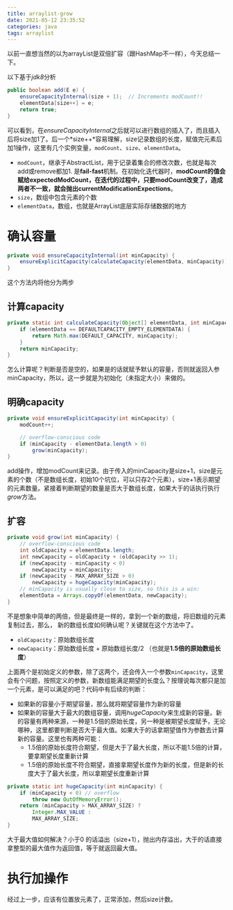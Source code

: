 ```yaml
---
title: arraylist-grow
date: 2021-05-12 23:35:52
categories: java
tags: arraylist
---
```


以前一直想当然的以为arrayList是双倍扩容（跟HashMap不一样），今天总结一下。

<!-- more -->

<!-- toc -->

以下基于*jdk8*分析

```java
public boolean add(E e) {
    ensureCapacityInternal(size + 1);  // Increments modCount!!
    elementData[size++] = e;
    return true;
}
```

可以看到，在*ensureCapacityInternal*之后就可以进行数组的插入了，而且插入后将size加1了。后一个*size++*容易理解，size记录数组的长度，赋值完元素后加1操作，这里有几个实例变量，`modCount`、`size`、`elementData`。

- `modCount`，继承于AbstractList，用于记录着集合的修改次数，也就是每次add或remove都加1. 是**fail-fast**机制。在初始化迭代器时，**modCount的值会赋给expectedModCount，在迭代的过程中，只要modCount改变了，造成两者不一致，就会抛出currentModificationExpections**。
- `size`，数组中包含元素的个数
- `elementData`，数组，也就是ArrayList底层实际存储数据的地方

# 确认容量

```java
private void ensureCapacityInternal(int minCapacity) {
    ensureExplicitCapacity(calculateCapacity(elementData, minCapacity));
}
```

这个方法内将他分为两步

## 计算capacity

```java
private static int calculateCapacity(Object[] elementData, int minCapacity) {
    if (elementData == DEFAULTCAPACITY_EMPTY_ELEMENTDATA) {
        return Math.max(DEFAULT_CAPACITY, minCapacity);
    }
    return minCapacity;
}
```

怎么计算呢？判断是否是空的，如果是的话就赋予默认的容量，否则就返回入参minCapacity，所以，这一步就是为初始化（未指定大小）来做的。

## 明确capacity

```java
private void ensureExplicitCapacity(int minCapacity) {
    modCount++;

    // overflow-conscious code
    if (minCapacity - elementData.length > 0)
        grow(minCapacity);
}
```

add操作，增加modCount来记录。由于传入的minCapacity是size+1，size是元素的个数（不是数组长度，初始10个坑位，可以只存2个元素），size+1表示期望的元素数量。紧接着判断期望的数量是否大于数组长度，如果大于的话执行执行*grow*方法。

## 扩容

```java
private void grow(int minCapacity) {
    // overflow-conscious code
    int oldCapacity = elementData.length;
    int newCapacity = oldCapacity + (oldCapacity >> 1);
    if (newCapacity - minCapacity < 0)
        newCapacity = minCapacity;
    if (newCapacity - MAX_ARRAY_SIZE > 0)
        newCapacity = hugeCapacity(minCapacity);
    // minCapacity is usually close to size, so this is a win:
    elementData = Arrays.copyOf(elementData, newCapacity);
}
```

不是想象中简单的两倍，但是最终是一样的，拿到一个新的数组，将旧数组的元素复制过去，那么， 新的数组长度如何确认呢？关键就在这个方法中了。

- `oldCapacity`：原始数组长度
- `newCapacity`：原始数组长度 + 原始数组长度/2 （也就是**1.5倍的原始数组长度**）

上面两个是初始定义的参数，除了这两个，还会传入一个参数`minCapacity`，这里会有个问题，按照定义的参数，新数组能满足期望的长度么？按理说每次都只是加一个元素，是可以满足的吧？代码中有后续的判断：

- 如果新的容量小于期望容量，那么就将期望容量作为新的容量
- 如果新的容量大于最大的数组容量，调用*hugeCapacity*来生成新的容量。新的容量有两种来源，一种是1.5倍的原始长度，另一种是被期望长度赋予，无论哪种，这里都要判断是否大于最大值。如果大于的话拿期望值作为参数去计算新的容量。这里也有两种可能：
  - 1.5倍的原始长度符合期望，但是大于了最大长度，所以不能1.5倍的计算，要拿期望长度重新计算
  - 1.5倍的原始长度不符合期望，直接拿期望长度作为新的长度，但是新的长度大于了最大长度，所以拿期望长度重新计算

```java
private static int hugeCapacity(int minCapacity) {
    if (minCapacity < 0) // overflow
        throw new OutOfMemoryError();
    return (minCapacity > MAX_ARRAY_SIZE) ?
        Integer.MAX_VALUE :
        MAX_ARRAY_SIZE;
}
```

大于最大值如何解决？小于0 的话溢出（size+1），抛出内存溢出，大于的话直接拿整型的最大值作为返回值，等于就返回最大值。

# 执行加操作

经过上一步，应该有位置放元素了，正常添加，然后size计数。
